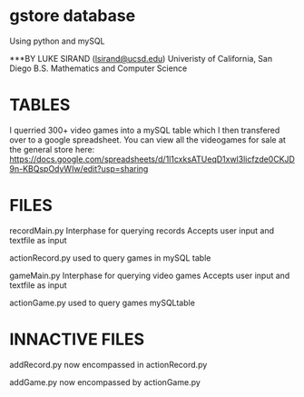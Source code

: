 # gstore database
  Using python and mySQL

***BY LUKE SIRAND (lsirand@ucsd.edu)
  Univeristy of California, San Diego
  B.S. Mathematics and Computer Science

# TABLES
  
  I querried 300+ video games into a mySQL table which I then transfered over to a google spreadsheet. 
  You can view all the videogames for sale at the general store here:
  https://docs.google.com/spreadsheets/d/1l1cxksATUeqD1xwl3licfzde0CKJD9n-KBQspOdyWIw/edit?usp=sharing
  
  

# FILES

recordMain.py
  Interphase for querying records
  Accepts user input and textfile as input

actionRecord.py
  used to query games in mySQL table 

gameMain.py
  Interphase for querying video games
  Accepts user input and textfile as input

actionGame.py
  used to query games mySQLtable
  
  
# INNACTIVE FILES
  addRecord.py
    now encompassed in actionRecord.py
    
  addGame.py
    now encompassed by actionGame.py
    
   
